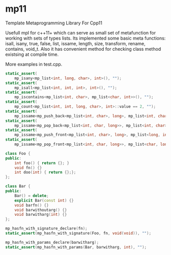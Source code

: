 # mp11
Template Metaprogramming Library For Cpp11

Usefull mpl for c++11+ which can serve as small set of metafunction for working with sets of types lists.
Its implemented some basic meta functions: isall, isany, true, false, list, issame, length, size, transform, rename, contains, void_t.
Also it has convenient method for checking class method existsing at compile time.

More examples in test.cpp.

```c++
static_assert(
    mp_isany<mp_list<int, long, char>, int>(), "");
static_assert(
    mp_isall<mp_list<int, int, int>, int>(), "");
static_assert(
    mp_iscontains<mp_list<int, char>, mp_list<char, int>>(), "");
static_assert(
    mp_count<mp_list<int, int, long, char>, int>::value == 2, "");
static_assert(
    mp_issame<mp_push_back<mp_list<int, char>, long>, mp_list<int, char, long>>(), "");
static_assert(
    mp_issame<mp_pop_back<mp_list<int, char, long>>, mp_list<int, char>>(), "");
static_assert(
    mp_issame<mp_push_front<mp_list<int, char>, long>, mp_list<long, int, char>>,"");
static_assert(
    mp_issame<mp_pop_front<mp_list<int, char, long>>, mp_list<char, long>>(), "");

class Foo {
public:
    int foo() { return {}; }
    void fn() {}
    int doo(int) { return {};};
};

class Bar {
public:
    Bar() = delete;
    explicit Bar(const int) {}
    void barfn() {}
    void barwithoutarg() {}
    void barwitharg(int) {}
};

mp_hasfn_with_signature_declare(fn);
static_assert(mp_hasfn_with_signature(Foo, fn, void(void)), "");

mp_hasfn_with_params_declare(barwitharg);
static_assert(mp_hasfn_with_params(Bar, barwitharg, int), "");
```
